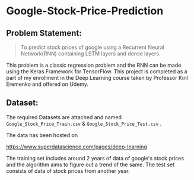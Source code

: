 # Google-Stock-Price-Prediction

## Problem Statement:
>To predict stock prices of google using a Recurrent Neural Network(RNN) containing LSTM layers and dense layers.

This problem is a classic regression problem and the RNN can be made using the Keras Framework for TensorFlow.
This project is completed as a part of my enrollment in the Deep Learning course taken by Professor Kiril Eremenko and offered on Udemy.

## Dataset:
The required Datasets are attached and named `Google_Stock_Price_Train.csv` &  `Google_Stock_Price_Test.csv` .

The data has been hosted on 

https://www.superdatascience.com/pages/deep-learning

The training set includes around 2 years of data of google's stock prices and the algorithm aims to figure out a trend
of the same. The test set consists of data of stock prices from another year.
